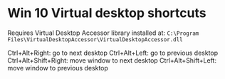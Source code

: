# Win 10 Virtual desktop shortcuts

Requires Virtual Desktop Accessor library installed at:
`C:\Program Files\VirtualDesktopAccessor\VirtualDesktopAccessor.dll`

Ctrl+Alt+Right: go to next desktop
Ctrl+Alt+Left: go to previous desktop 
Ctrl+Alt+Shift+Right: move window to next desktop
Ctrl+Alt+Shift+Left: move window to previous desktop
